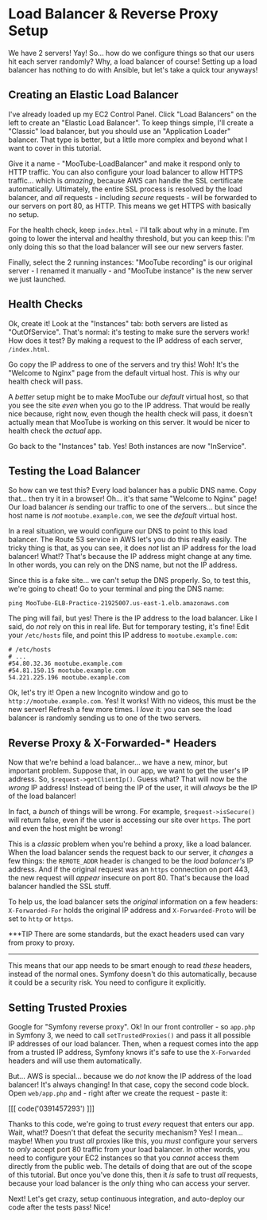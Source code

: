 # Load Balancer & Reverse Proxy Setup

We have 2 servers! Yay! So... how do we configure things so that our users hit each
server randomly? Why, a load balancer of course! Setting up a load balancer has
nothing to do with Ansible, but let's take a quick tour anyways!

## Creating an Elastic Load Balancer

I've already loaded up my EC2 Control Panel. Click "Load Balancers" on the left to
create an "Elastic Load Balancer". To keep things simple, I'll create a "Classic"
load balancer, but you should use an "Application Loader" balancer. That type is
better, but a little more complex and beyond what I want to cover in this tutorial.

Give it a name - "MooTube-LoadBalancer" and make it respond only to HTTP traffic.
You can also configure your load balancer to allow HTTPS traffic... which is *amazing*,
because AWS can handle the SSL certificate automatically. Ultimately, the entire
SSL process is resolved by the load balancer, and *all* requests - including *secure*
requests - will be forwarded to our servers on port 80, as HTTP. This means we get
HTTPS with basically no setup.

For the health check, keep `index.html` - I'll talk about why in a minute.
I'm going to lower the interval and healthy threshold, but you can keep this: I'm
only doing this so that the load balancer will see our new servers faster.

Finally, select the 2 running instances: "MooTube recording" is our original server -
I renamed it manually - and "MooTube instance" is the new server we just launched.

## Health Checks

Ok, create it! Look at the "Instances" tab: both servers are listed as "OutOfService".
That's normal: it's testing to make sure the servers work! How does it test? By
making a request to the IP address of each server, `/index.html`. 

Go copy the IP address to one of the servers and try this! Woh! It's the "Welcome
to Nginx" page from the default virtual host. *This* is why our health check
will pass.

A *better* setup might be to make MooTube our *default* virtual host, so that you
see the site *even* when you go to the IP address. That would be really nice because,
right now, even though the health check will pass, it doesn't actually mean that
MooTube is working on this server. It would be nicer to health check the *actual*
app.

Go back to the "Instances" tab. Yes! Both instances are now "InService".

## Testing the Load Balancer

So how can we test this? Every load balancer has a public DNS name. Copy that... then
try it in a browser! Oh... it's that same "Welcome to Nginx" page! Our load balancer
*is* sending our traffic to one of the servers... but since the host name is *not*
`mootube.example.com`, we see the *default* virtual host.

In a real situation, we would configure our DNS to point to this load balancer.
The Route 53 service in AWS let's you do this really easily. The tricky thing is
that, as you can see, it does *not* list an IP address for the load balancer! What!?
That's because the IP address might change at any time. In other words, you can rely
on the DNS name, but not the IP address.

Since this is a fake site... we can't setup the DNS properly. So, to test this,
we're going to cheat! Go to your terminal and ping the DNS name:

```terminal-silent
ping MooTube-ELB-Practice-21925007.us-east-1.elb.amazonaws.com
```

The ping will fail, but yes! There is the IP address to the load balancer. Like
I said, do *not* rely on this in real life. But for temporary testing, it's fine!
Edit your `/etc/hosts` file, and point this IP address to `mootube.example.com`:


```text
# /etc/hosts
# ...
#54.80.32.36 mootube.example.com
#54.81.150.15 mootube.example.com
54.221.225.196 mootube.example.com
```

Ok, let's try it! Open a new Incognito window and go to `http://mootube.example.com`.
Yes! It works! With no videos, this must be the new server! Refresh a few more times.
I *love* it: you can see the load balancer is randomly sending us to one of the two
servers.

## Reverse Proxy & X-Forwarded-* Headers

Now that we're behind a load balancer... we have a new, minor, but important problem.
Suppose that, in our app, we want to get the user's IP address. So, `$request->getClientIp()`.
Guess what? That will now be the *wrong* IP address! Instead of being the IP of
the user, it will *always* be the IP of the load balancer!

In fact, a *bunch* of things will be wrong. For example, `$request->isSecure()` will
return false, even if the user is accessing our site over `https`. The port and
even the host might be wrong!

This is a *classic* problem when you're behind a proxy, like a load balancer. When
the load balancer sends the request back to our server, it *changes* a few things:
the `REMOTE_ADDR` header is changed to be the *load balancer's* IP address. And
if the original request was an `https` connection on port 443, the new request will
*appear* insecure on port 80. That's because the load balancer handled the SSL stuff.

To help us, the load balancer sets the *original* information on a few headers:
`X-Forwarded-For` holds the original IP address and `X-Forwarded-Proto` will be
set to `http` or `https`.

***TIP
There are some standards, but the exact headers used can vary from proxy to proxy.
***

This means that our app needs to be smart enough to read *these* headers, instead
of the normal ones. Symfony doesn't do this automatically, because it could be a
security risk. You need to configure it explicitly.

## Setting Trusted Proxies

Google for "Symfony reverse proxy". Ok! In our front controller - so `app.php`
in Symfony 3, we need to call `setTrustedProxies()` and pass it all possible IP
addresses of our load balancer. Then, when a request comes into the app from
a trusted IP address, Symfony knows it's safe to use the `X-Forwarded` headers
and will use them automatically.

But... AWS is special... because we do *not* know the IP address of the load balancer!
It's always changing! In that case, copy the second code block. Open `web/app.php`
and - right after we create the request - paste it:

[[[ code('0391457293') ]]]

Thanks to this code, we're going to trust *every* request that enters our app.
Wait, what!? Doesn't that defeat the security mechanism? Yes! I mean... maybe!
When you trust *all* proxies like this, you *must* configure your servers to *only*
accept port 80 traffic from your load balancer. In other words, you need to configure
your EC2 instances so that you *cannot* access them directly from the public web.
The details of doing that are out of the scope of this tutorial. But once you've
done this, then it *is* safe to trust *all* requests, because your load balancer
is the *only* thing who can access your server.

Next! Let's get crazy, setup continuous integration, and auto-deploy our code after
the tests pass! Nice!

